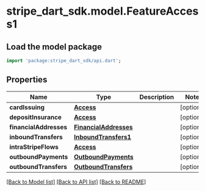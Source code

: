 # stripe_dart_sdk.model.FeatureAccess1

## Load the model package
```dart
import 'package:stripe_dart_sdk/api.dart';
```

## Properties
Name | Type | Description | Notes
------------ | ------------- | ------------- | -------------
**cardIssuing** | [**Access**](Access.md) |  | [optional] 
**depositInsurance** | [**Access**](Access.md) |  | [optional] 
**financialAddresses** | [**FinancialAddresses**](FinancialAddresses.md) |  | [optional] 
**inboundTransfers** | [**InboundTransfers1**](InboundTransfers1.md) |  | [optional] 
**intraStripeFlows** | [**Access**](Access.md) |  | [optional] 
**outboundPayments** | [**OutboundPayments**](OutboundPayments.md) |  | [optional] 
**outboundTransfers** | [**OutboundTransfers**](OutboundTransfers.md) |  | [optional] 

[[Back to Model list]](../README.md#documentation-for-models) [[Back to API list]](../README.md#documentation-for-api-endpoints) [[Back to README]](../README.md)


